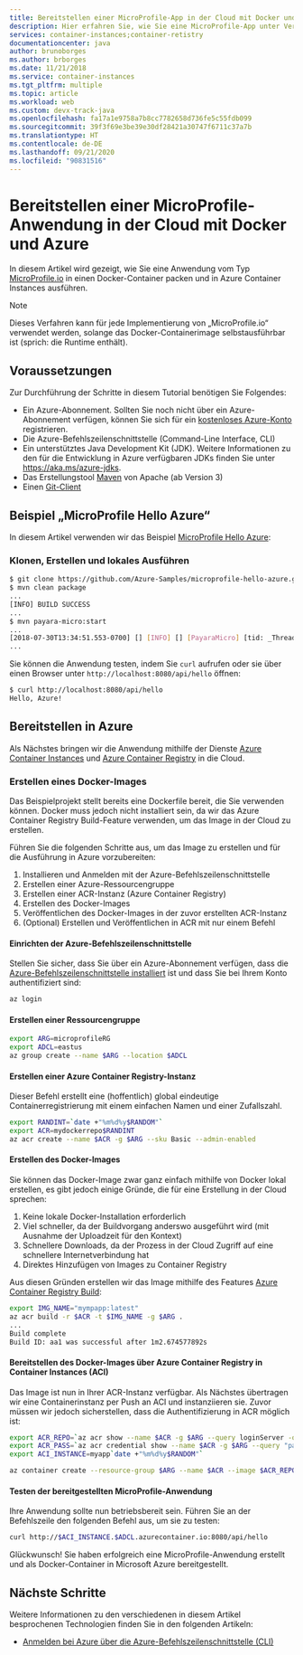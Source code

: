 ```yaml
---
title: Bereitstellen einer MicroProfile-App in der Cloud mit Docker und Azure
description: Hier erfahren Sie, wie Sie eine MicroProfile-App unter Verwendung von Docker und Azure Container Instances in der Cloud bereitstellen.
services: container-instances;container-retistry
documentationcenter: java
author: brunoborges
ms.author: brborges
ms.date: 11/21/2018
ms.service: container-instances
ms.tgt_pltfrm: multiple
ms.topic: article
ms.workload: web
ms.custom: devx-track-java
ms.openlocfilehash: fa17a1e9758a7b8cc7782658d736fe5c55fdb099
ms.sourcegitcommit: 39f3f69e3be39e30df28421a30747f6711c37a7b
ms.translationtype: HT
ms.contentlocale: de-DE
ms.lasthandoff: 09/21/2020
ms.locfileid: "90831516"
---
```

# <a name="deploy-a-microprofile-application-to-the-cloud-with-docker-and-azure"></a>Bereitstellen einer MicroProfile-Anwendung in der Cloud mit Docker und Azure

In diesem Artikel wird gezeigt, wie Sie eine Anwendung vom Typ [MicroProfile.io] in einen Docker-Container packen und in Azure Container Instances ausführen.

> [!NOTE]
>
> Dieses Verfahren kann für jede Implementierung von „MicroProfile.io“ verwendet werden, solange das Docker-Containerimage selbstausführbar ist (sprich: die Runtime enthält).

## <a name="prerequisites"></a>Voraussetzungen

Zur Durchführung der Schritte in diesem Tutorial benötigen Sie Folgendes:

* Ein Azure-Abonnement. Sollten Sie noch nicht über ein Azure-Abonnement verfügen, können Sie sich für ein [kostenloses Azure-Konto] registrieren.
* Die Azure-Befehlszeilenschnittstelle (Command-Line Interface, CLI)
* Ein unterstütztes Java Development Kit (JDK). Weitere Informationen zu den für die Entwicklung in Azure verfügbaren JDKs finden Sie unter <https://aka.ms/azure-jdks>.
* Das Erstellungstool [Maven] von Apache (ab Version 3)
* Einen [Git-Client]

## <a name="microprofile-hello-azure-sample"></a>Beispiel „MicroProfile Hello Azure“

In diesem Artikel verwenden wir das Beispiel [MicroProfile Hello Azure](https://github.com/azure-samples/microprofile-hello-azure):

### <a name="clone-build-and-run-locally"></a>Klonen, Erstellen und lokales Ausführen

```bash
$ git clone https://github.com/Azure-Samples/microprofile-hello-azure.git
$ mvn clean package
...
[INFO] BUILD SUCCESS
...
$ mvn payara-micro:start
...
[2018-07-30T13:34:51.553-0700] [] [INFO] [] [PayaraMicro] [tid: _ThreadID=1 _ThreadName=main] [timeMillis: 1532982891553] [levelValue: 800] Payara Micro  5.182 #badassmicrofish (build 303) ready in 10,304 (ms)
...
```

Sie können die Anwendung testen, indem Sie `curl` aufrufen oder sie über einen Browser unter `http://localhost:8080/api/hello` öffnen:

```bash
$ curl http://localhost:8080/api/hello
Hello, Azure!
```

## <a name="deploy-to-azure"></a>Bereitstellen in Azure

Als Nächstes bringen wir die Anwendung mithilfe der Dienste [Azure Container Instances] und [Azure Container Registry] in die Cloud.

### <a name="build-a-docker-image"></a>Erstellen eines Docker-Images

Das Beispielprojekt stellt bereits eine Dockerfile bereit, die Sie verwenden können. Docker muss jedoch nicht installiert sein, da wir das Azure Container Registry Build-Feature verwenden, um das Image in der Cloud zu erstellen.

Führen Sie die folgenden Schritte aus, um das Image zu erstellen und für die Ausführung in Azure vorzubereiten:

1. Installieren und Anmelden mit der Azure-Befehlszeilenschnittstelle
1. Erstellen einer Azure-Ressourcengruppe
1. Erstellen einer ACR-Instanz (Azure Container Registry)
1. Erstellen des Docker-Images
1. Veröffentlichen des Docker-Images in der zuvor erstellten ACR-Instanz
1. (Optional) Erstellen und Veröffentlichen in ACR mit nur einem Befehl


#### <a name="set-up-azure-cli"></a>Einrichten der Azure-Befehlszeilenschnittstelle

Stellen Sie sicher, dass Sie über ein Azure-Abonnement verfügen, dass die [Azure-Befehlszeilenschnittstelle installiert](/cli/azure/install-azure-cli?view=azure-cli-latest) ist und dass Sie bei Ihrem Konto authentifiziert sind:

```bash
az login
```

#### <a name="create-a-resource-group"></a>Erstellen einer Ressourcengruppe

```bash
export ARG=microprofileRG
export ADCL=eastus
az group create --name $ARG --location $ADCL
```

#### <a name="create-an-azure-container-registry-instance"></a>Erstellen einer Azure Container Registry-Instanz

Dieser Befehl erstellt eine (hoffentlich) global eindeutige Containerregistrierung mit einem einfachen Namen und einer Zufallszahl.

```bash
export RANDINT=`date +"%m%d%y$RANDOM"`
export ACR=mydockerrepo$RANDINT
az acr create --name $ACR -g $ARG --sku Basic --admin-enabled
```

#### <a name="build-the-docker-image"></a>Erstellen des Docker-Images

Sie können das Docker-Image zwar ganz einfach mithilfe von Docker lokal erstellen, es gibt jedoch einige Gründe, die für eine Erstellung in der Cloud sprechen:

1. Keine lokale Docker-Installation erforderlich
1. Viel schneller, da der Buildvorgang anderswo ausgeführt wird (mit Ausnahme der Uploadzeit für den Kontext)
1. Schnellere Downloads, da der Prozess in der Cloud Zugriff auf eine schnellere Internetverbindung hat
1. Direktes Hinzufügen von Images zu Container Registry

Aus diesen Gründen erstellen wir das Image mithilfe des Features [Azure Container Registry Build]:

```bash
export IMG_NAME="mympapp:latest"
az acr build -r $ACR -t $IMG_NAME -g $ARG .
...
Build complete
Build ID: aa1 was successful after 1m2.674577892s
```

#### <a name="deploy-docker-image-from-azure-container-registry-acr-into-container-instances-aci"></a>Bereitstellen des Docker-Images über Azure Container Registry in Container Instances (ACI)

Das Image ist nun in Ihrer ACR-Instanz verfügbar. Als Nächstes übertragen wir eine Containerinstanz per Push an ACI und instanziieren sie. Zuvor müssen wir jedoch sicherstellen, dass die Authentifizierung in ACR möglich ist:

```bash
export ACR_REPO=`az acr show --name $ACR -g $ARG --query loginServer -o tsv`
export ACR_PASS=`az acr credential show --name $ACR -g $ARG --query "passwords[0].value" -o tsv`
export ACI_INSTANCE=myapp`date +"%m%d%y$RANDOM"`

az container create --resource-group $ARG --name $ACR --image $ACR_REPO/$IMG_NAME --cpu 1 --memory 1 --registry-login-server $ACR_REPO --registry-username $ACR --registry-password $ACR_PASS --dns-name-label $ACI_INSTANCE --ports 8080
```

#### <a name="test-your-deployed-microprofile-application"></a>Testen der bereitgestellten MicroProfile-Anwendung

Ihre Anwendung sollte nun betriebsbereit sein. Führen Sie an der Befehlszeile den folgenden Befehl aus, um sie zu testen:

```bash
curl http://$ACI_INSTANCE.$ADCL.azurecontainer.io:8080/api/hello
````

Glückwunsch! Sie haben erfolgreich eine MicroProfile-Anwendung erstellt und als Docker-Container in Microsoft Azure bereitgestellt.

## <a name="next-steps"></a>Nächste Schritte

Weitere Informationen zu den verschiedenen in diesem Artikel besprochenen Technologien finden Sie in den folgenden Artikeln:

* [Anmelden bei Azure über die Azure-Befehlszeilenschnittstelle (CLI)](/azure/xplat-cli-connect)

<!-- URL List -->

[Azure Container Registry Build]: /azure/container-registry/container-registry-build-overview
[MicroProfile.io]: https://microprofile.io
[Azure Command Line Interface (CLI)]: /cli/azure/overview
[Azure for Java Developers]: ../index.yml
[Azure portal]: https://portal.azure.com/
[kostenloses Azure-Konto]: https://azure.microsoft.com/pricing/free-trial/
[Git-Client]: https://github.com/
[Maven]: http://maven.apache.org/
[Java Development Kit (JDK)]: ../fundamentals/java-jdk-long-term-support.md
<!-- http://www.oracle.com/technetwork/java/javase/downloads/ -->
[Azure Container Instances]: /azure/container-instances/
[Azure Container Registry]:  /azure/container-registry
